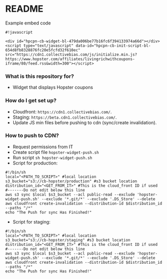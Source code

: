 # README #

Example embed code

```
#!javascript

<div id="hpcpn-cb-widget-bl-479da006be77b16fc6f394133974a66d"></div>
<script type="text/javascript" data-id="hpcpn-cb-init-script-bl-654d8fb8328876fc20e5fcfd32f610ec" src="https://cdn1.collectivebias.com/js/initialize.min.js?https://www.hopster.com/affiliates/livingrichwithcoupons-iframe/80/feed.rss&width=300"></script>

```

### What is this repository for? ###

* Widget that displays Hopster coupons

### How do I get set up? ###

* Cloudfront: `https://cdn1.collectivebias.com/`.
* Staging: `https://beta.cdn1.collectivebias.com/`.
* Update JS min files before pushing to cdn (sync/create invalidation).

### How to push to CDN? ###
* Request permissions from IT
* Create script file `hopster-widget-push.sh`
* Run script `sh hopster-widget-push.sh`
* Script for production:
```
#!/bin/sh
local="<PATH_TO_SCRIPT>" #local location
s3_bucket="s3://cb-hopster/production" #s3 bucket location
distribution_id="<GET_FROM_IT>" #This is the cloud_front ID if used
#-------Do not edit below this line
aws s3 sync $local $s3_bucket --acl public-read --exclude 'hopster-widget-push.sh' --exclude '*.git/*' --exclude '.DS_Store' --delete
aws cloudfront create-invalidation --distribution-id $distribution_id --paths "/*"
echo "The Push for sync Has Finished!"
```
* Script for staging:
```
#!/bin/sh
local="<PATH_TO_SCRIPT>" #local location
s3_bucket="s3://cb-hopster/staging" #s3 bucket location
distribution_id="<GET_FROM_IT>" #This is the cloud_front ID if used
#-------Do not edit below this line
aws s3 sync $local $s3_bucket --acl public-read --exclude 'hopster-widget-push.sh' --exclude '*.git/*' --exclude '.DS_Store' --delete
aws cloudfront create-invalidation --distribution-id $distribution_id --paths "/*"
echo "The Push for sync Has Finished!"
```
